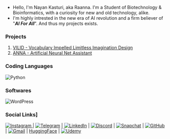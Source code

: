 - Hello, I'm Nayan Kasturi, aka Raanna. I'm a Student of Biotechnology & Bioinformatics, with a curiosity for new and old technology, alike.
- I'm highly intrested in the new era of AI revolution and a firm believer of "**_AI For All_**". And thus my projects exists.

### Projects
1. [VILID - Vocabulary Impelled Limitless Imagination Design](https://github.com/RaannaKasturi/VILID)
2. [ANNA - Artificial Neural Net Assistant](https://github.com/RaannaKasturi/ANNA)

### Coding Languages
![Python](https://img.shields.io/badge/python-3670A0?style=for-the-badge&logo=python&logoColor=ffdd54)

### Softwares
![WordPress](https://img.shields.io/badge/WordPress-%23117AC9.svg?style=for-the-badge&logo=WordPress&logoColor=white)

### Social Links]
[![Instagram](https://img.shields.io/badge/Instagram-%23E4405F.svg?style=for-the-badge&logo=Instagram&logoColor=white)
](https://instagram.com/RaannaKasturi) | [![Telegram](https://img.shields.io/badge/Telegram-2CA5E0?style=for-the-badge&logo=telegram&logoColor=white)](https://t.me/RaannaKasturi) | [![LinkedIn](https://img.shields.io/badge/linkedin-%230077B5.svg?style=for-the-badge&logo=linkedin&logoColor=white)](https://www.linkedin.com/in/raannakasturi) | [![Discord](https://img.shields.io/badge/Discord-%235865F2.svg?style=for-the-badge&logo=discord&logoColor=white)](https://discord.com/users/1106971948765950042) | [![Snapchat](https://img.shields.io/badge/Snapchat-%23FFFC00.svg?style=for-the-badge&logo=Snapchat&logoColor=white)](https://snapchat.com/add/silerudaagartha) | [![GitHub](https://img.shields.io/badge/github-%23121011.svg?style=for-the-badge&logo=github&logoColor=white)](https://github.com/RaannaKasturi) | [![Gmail](https://img.shields.io/badge/Gmail-D14836?style=for-the-badge&logo=gmail&logoColor=white)](mailto:raannakasturi@gmail.com) | [HuggingFace](https://huggingface.com/RaannaKasturi) | [![Udemy](https://img.shields.io/badge/Udemy-A435F0?style=for-the-badge&logo=Udemy&logoColor=white)](https://www.udemy.com/user/nayan-kasturi-3/)


<!---
RaannaKasturi/RaannaKasturi is a ✨ special ✨ repository because its `README.md` (this file) appears on your GitHub profile.
You can click the Preview link to take a look at your changes.
--->
